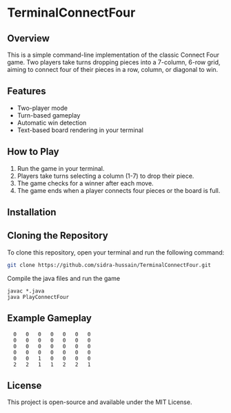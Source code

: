 # TerminalConnectFour

## Overview

This is a simple command-line implementation of the classic Connect Four game. Two players take turns dropping pieces into a 7-column, 6-row grid, aiming to connect four of their pieces in a row, column, or diagonal to win.

## Features

- Two-player mode
- Turn-based gameplay
- Automatic win detection
- Text-based board rendering in your terminal

## How to Play

1. Run the game in your terminal.
2. Players take turns selecting a column (1-7) to drop their piece.
3. The game checks for a winner after each move.
4. The game ends when a player connects four pieces or the board is full.

## Installation

## Cloning the Repository

To clone this repository, open your terminal and run the following command:

```sh
git clone https://github.com/sidra-hussain/TerminalConnectFour.git  
```

Compile the java files and run the game 

```
javac *.java
java PlayConnectFour
````

## Example Gameplay
```
  0   0   0   0   0   0   0
  0   0   0   0   0   0   0
  0   0   0   0   0   0   0
  0   0   0   0   0   0   0
  0   0   1   0   0   0   0
  2   2   1   1   2   2   1
```


## License

This project is open-source and available under the MIT License.